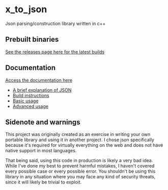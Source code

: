 # x_to_json
Json parsing/construction library written in c++

## Prebuilt binaries
[See the releases page here for the latest builds](https://github.com/Cattimus/x_to_json/releases)

## Documentation
[Access the documentation here](https://github.com/Cattimus/x_to_json/wiki)
- [A brief explanation of JSON](https://github.com/Cattimus/x_to_json/wiki/A-brief-explanation-of-JSON)
- [Build instructions](https://github.com/Cattimus/x_to_json/wiki/Build-instructions)
- [Basic usage](https://github.com/Cattimus/x_to_json/wiki/Basic-usage)
- [Advanced usage](https://github.com/Cattimus/x_to_json/wiki/Advanced-usage)

## Sidenote and warnings
This project was originally created as an exercise in writing your own portable library and using it in another project. I chose json specifically because it's required for virtually everything on the web and does not have native support in most languages. 

That being said, using this code in production is likely a very bad idea. While I've done my best to prevent harmful mistakes, I haven't covered every possible case or every possible error. You shouldn't be using this library in any situation where you may face any kind of security threats, since it will likely be trivial to exploit.
